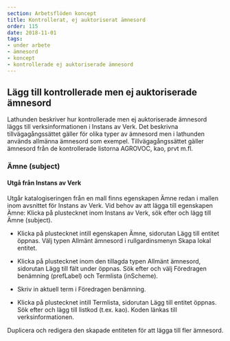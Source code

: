 ```yaml
---
section: Arbetsflöden koncept
title: Kontrollerat, ej auktoriserat ämnesord
order: 115
date: 2018-11-01
tags:
- under arbete
- ämnesord
- koncept
- kontrollerade ej auktoriserade ämnesord
---
```


## Lägg till kontrollerade men ej auktoriserade ämnesord

Lathunden beskriver hur kontrollerade men ej auktoriserade ämnesord läggs till verksinformationen i Instans av Verk. Det beskrivna tillvägagångssättet gäller för olika typer av ämnesord men i lathunden används allmänna ämnesord som exempel. Tillvägagångssättet gäller ämnesord från de kontrollerade listorna AGROVOC, kao, prvt m.fl.

### Ämne (subject)

#### Utgå från Instans av Verk
Utgår katalogiseringen från en mall finns egenskapen Ämne redan i mallen inom avsnittet för Instans av Verk. Vid behov av att lägga till egenskapen Ämne: Klicka på plustecknet inom  Instans av Verk, sök efter och lägg till Ämne (subject).

* Klicka på plustecknet intill egenskapen Ämne, sidorutan Lägg till entitet öppnas. Välj typen Allmänt ämnesord i rullgardinsmenyn Skapa lokal entitet.

* Klicka på plustecknet inom den tillagda typen Allmänt ämnesord, sidorutan Lägg till fält under öppnas. Sök efter och välj Föredragen benämning (prefLabel) och Termlista (inScheme).

* Skriv in aktuell term i Föredragen benämning.

* Klicka på plustecknet intill Termlista, sidorutan Lägg till entitet öppnas. Sök efter och lägg till listkod (t.ex. kao). Koden länkas till verksinformationen.

Duplicera och redigera den skapade entiteten för att lägga till fler ämnesord.
